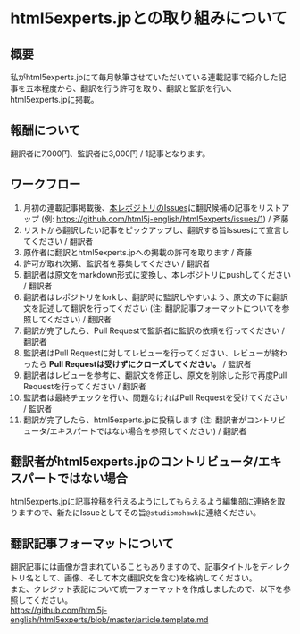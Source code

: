 # html5experts.jpとの取り組みについて

## 概要

私がhtml5experts.jpにて毎月執筆させていただいている連載記事で紹介した記事を五本程度から、翻訳を行う許可を取り、翻訳と監訳を行い、html5experts.jpに掲載。

## 報酬について

翻訳者に7,000円、監訳者に3,000円 / 1記事となります。

## ワークフロー

1. 月初の連載記事掲載後、[本レポジトリのIssues](https://github.com/html5j-english/html5experts/issues)に翻訳候補の記事をリストアップ (例: <https://github.com/html5j-english/html5experts/issues/1>) / 斉藤
2. リストから翻訳したい記事をピックアップし、翻訳する旨Issuesにて宣言してください / 翻訳者
3. 原作者に翻訳とhtml5experts.jpへの掲載の許可を取ります / 斉藤
4. 許可が取れ次第、監訳者を募集してください / 翻訳者
5. 翻訳者は原文をmarkdown形式に変換し、本レポジトリにpushしてください / 翻訳者
6. 翻訳者はレポジトリをforkし、翻訳時に監訳しやすいよう、原文の下に翻訳文を記述して翻訳を行ってください (注: 翻訳記事フォーマットについてを参照してください) / 翻訳者
7. 翻訳が完了したら、Pull Requestで監訳者に監訳の依頼を行ってください / 翻訳者
8. 監訳者はPull Requestに対してレビューを行ってください、レビューが終わったら **Pull Requestは受けずにクローズしてください。** / 監訳者
9. 翻訳者はレビューを参考に、翻訳文を修正し、原文を削除した形で再度Pull Requestを行ってください / 翻訳者
10. 監訳者は最終チェックを行い、問題なければPull Requestを受けてください / 監訳者
11. 翻訳が完了したら、html5experts.jpに投稿します (注: 翻訳者がコントリビュータ/エキスパートではない場合を参照してください) / 翻訳者

## 翻訳者がhtml5experts.jpのコントリビュータ/エキスパートではない場合

html5experts.jpに記事投稿を行えるようにしてもらえるよう編集部に連絡を取りますので、新たにIssueとしてその旨`@studiomohawk`に連絡ください。

## 翻訳記事フォーマットについて

翻訳記事には画像が含まれていることもありますので、記事タイトルをディレクトリ名として、画像、そして本文(翻訳文を含む)を格納してください。  
また、クレジット表記について統一フォーマットを作成しましたので、以下を参照してください。  
<https://github.com/html5j-english/html5experts/blob/master/article.template.md>

